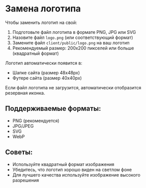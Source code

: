 
# Замена логотипа

Чтобы заменить логотип на свой:

1. Подготовьте файл логотипа в формате PNG, JPG или SVG
2. Назовите файл `logo.png` (или соответствующий формат)
3. Замените файл `client/public/logo.png` на ваш логотип
4. Рекомендуемый размер: 200x200 пикселей или больше (квадратный формат)

Логотип автоматически появится в:
- Шапке сайта (размер 48x48px)
- Футере сайта (размер 40x40px)

Если файл логотипа не загрузится, автоматически отобразится резервная иконка.

## Поддерживаемые форматы:
- PNG (рекомендуется)
- JPG/JPEG
- SVG
- WebP

## Советы:
- Используйте квадратный формат изображения
- Убедитесь, что логотип хорошо виден на светлом фоне
- Для лучшего качества используйте изображение высокого разрешения
